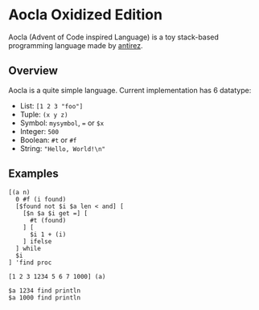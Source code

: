 # Aocla Oxidized Edition

Aocla (Advent of Code inspired Language) is a toy stack-based programming language made by [antirez](https://github.com/antirez).

## Overview

Aocla is a quite simple language. Current implementation has 6 datatype:
 * List: `[1 2 3 "foo"]`
 * Tuple: `(x y z)`
 * Symbol: `mysymbol`, `=` or `$x`
 * Integer: `500`
 * Boolean: `#t` or `#f`
 * String: `"Hello, World!\n"`

## Examples

```aocla
[(a n)
  0 #f (i found)
  [$found not $i $a len < and] [
    [$n $a $i get =] [
      #t (found)
    ] [
      $i 1 + (i)
    ] ifelse
  ] while
  $i
] 'find proc

[1 2 3 1234 5 6 7 1000] (a)

$a 1234 find println
$a 1000 find println
```
